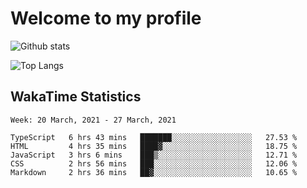 # Welcome to my profile

![Github stats](https://github-readme-stats.vercel.app/api?username=xinthose&show_icons=true&theme=radical&count_private=true)

![Top Langs](https://github-readme-stats.vercel.app/api/top-langs/?username=xinthose)

## WakaTime Statistics
<!--START_SECTION:waka-->
```text
Week: 20 March, 2021 - 27 March, 2021

TypeScript   6 hrs 43 mins   ███████░░░░░░░░░░░░░░░░░░   27.53 % 
HTML         4 hrs 35 mins   ████▓░░░░░░░░░░░░░░░░░░░░   18.75 % 
JavaScript   3 hrs 6 mins    ███▒░░░░░░░░░░░░░░░░░░░░░   12.71 % 
CSS          2 hrs 56 mins   ███░░░░░░░░░░░░░░░░░░░░░░   12.06 % 
Markdown     2 hrs 36 mins   ██▓░░░░░░░░░░░░░░░░░░░░░░   10.65 % 
```
<!--END_SECTION:waka-->
